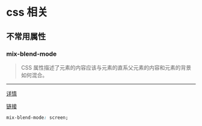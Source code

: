 # css 相关

## 不常用属性

### mix-blend-mode
> CSS 属性描述了元素的内容应该与元素的直系父元素的内容和元素的背景如何混合。 
-----

[详情](./mix-blend-mode/README.md)

[链接](https://developer.mozilla.org/zh-CN/docs/Web/CSS/mix-blend-mode)

```css
mix-blend-mode: screen;
```

